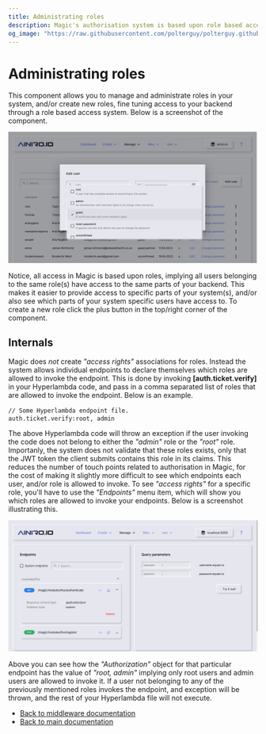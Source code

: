 ```yaml
---
title: Administrating roles
description: Magic's authorisation system is based upon role based access, where you grant access to some parts of your system based upon roles, for then to associate users with these roles somehow.
og_image: "https://raw.githubusercontent.com/polterguy/polterguy.github.io/master/images/og-auth.jpg"
---
```


# Administrating roles

This component allows you to manage and administrate roles in your system, and/or
create new roles, fine tuning access to your backend through a role based access system.
Below is a screenshot of the component.

![Roles in Magic](https://raw.githubusercontent.com/polterguy/polterguy.github.io/master/images/auth.jpg)

Notice, all access in Magic is based upon roles, implying all users belonging to the same role(s)
have access to the same parts of your backend. This makes it easier to provide access to specific parts
of your system(s), and/or also see which parts of your system specific users have access to. To create
a new role click the plus button in the top/right corner of the component.

## Internals

Magic does _not_ create _"access rights"_ associations for roles. Instead the system allows individual
endpoints to declare themselves which roles are allowed to invoke the endpoint. This is done by invoking
**[auth.ticket.verify]** in your Hyperlambda code, and pass in a comma separated list of roles that are
allowed to invoke the endpoint. Below is an example.

```
// Some Hyperlambda endpoint file.
auth.ticket.verify:root, admin
```

The above Hyperlambda code will throw an exception if the user invoking the code does not belong
to either the _"admin"_ role or the _"root"_ role. Importanly, the system does not validate that
these roles exists, only that the JWT token the client submits contains this role in its claims.
This reduces the number of touch points related to authorisation in Magic, for the cost of making
it slightly more difficult to see which endpoints each user, and/or role is allowed to invoke.
To see _"access rights"_ for a specific role, you'll have to use the _"Endpoints"_ menu item,
which will show you which roles are allowed to invoke your endpoints. Below is a screenshot
illustrating this.

![Authorisation in Hyperlambda endpoints](https://raw.githubusercontent.com/polterguy/polterguy.github.io/master/images/endpoints.jpg)

Above you can see how the _"Authorization"_ object for that particular endpoint has the value of _"root, admin"_
implying only root users and admin users are allowed to invoke it. If a user not belonging to any
of the previously mentioned roles invokes the endpoint, and exception will be thrown, and the rest
of your Hyperlambda file will not execute.

* [Back to middleware documentation](/documentation/magic/)
* [Back to main documentation](/documentation/)
